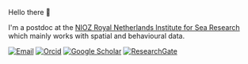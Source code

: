 Hello there 👋

I'm a postdoc at the [NIOZ Royal Netherlands Institute for Sea Research]([https://www.bi.mpg.de/person/115830/1506857](https://www.nioz.nl/en)) which mainly works with spatial and behavioural data. 

[![Email](https://img.shields.io/badge/Email-j.krietsch@gmx.de-blue?style=for-the-badge)](mailto:j.krietsch@gmx.de)
[![Orcid](https://img.shields.io/badge/Orcid-gray?style=for-the-badge&logo=ORCID)](https://orcid.org/0000-0002-8080-1734)
[![Google Scholar](https://img.shields.io/badge/Google%20Scholar-4285F4?style=for-the-badge&logo=google-scholar&logoColor=white)](https://scholar.google.it/citations?user=1VDhHe0AAAAJ&hl=de&oi=ao)
[![ResearchGate](https://img.shields.io/badge/ResearchGate-00CCBB?style=for-the-badge&logo=ResearchGate&logoColor=white)](https://www.researchgate.net/profile/Johannes-Krietsch)


<!--
**krietsch/krietsch** is a ✨ _special_ ✨ repository because its `README.md` (this file) appears on your GitHub profile.

Here are some ideas to get you started:

- 🔭 I’m currently working on ...
- 🌱 I’m currently learning ...
- 👯 I’m looking to collaborate on ...
- 🤔 I’m looking for help with ...
- 💬 Ask me about ...
- 📫 How to reach me: ...
- 😄 Pronouns: ...
- ⚡ Fun fact: ...
-->
